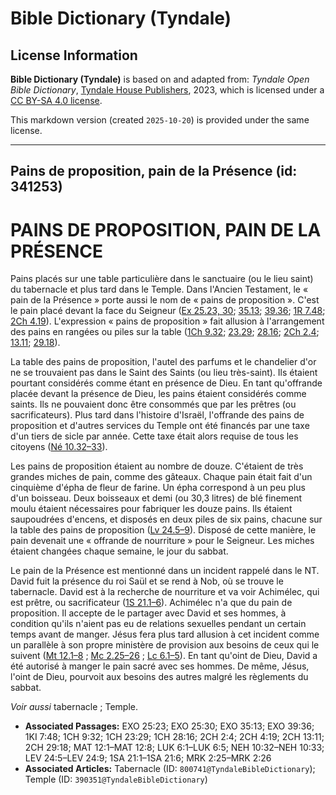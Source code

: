 # Bible Dictionary (Tyndale)

## License Information

**Bible Dictionary (Tyndale)** is based on and adapted from: _Tyndale Open Bible Dictionary_, [Tyndale House Publishers](https://tyndaleopenresources.com/), 2023, which is licensed under a [CC BY-SA 4.0 license](https://creativecommons.org/licenses/by-sa/4.0/legalcode.en).

This markdown version (created `2025-10-20`) is provided under the same license.



--------------------------------

## Pains de proposition, pain de la Présence (id: 341253)

PAINS DE PROPOSITION, PAIN DE LA PRÉSENCE
=========================================

Pains placés sur une table particulière dans le sanctuaire (ou le lieu saint) du tabernacle et plus tard dans le Temple. Dans l'Ancien Testament, le « pain de la Présence » porte aussi le nom de « pains de proposition ». C'est le pain placé devant la face du Seigneur ([Ex 25\.23, 30](https://ref.ly/Exod25:23,Exod25:30); [35\.13](https://ref.ly/Exod35:13); [39\.36](https://ref.ly/Exod39:36); [1R 7\.48](https://ref.ly/1Kgs7:48); [2Ch 4\.19](https://ref.ly/2Chr4:19)). L'expression « pains de proposition » fait allusion à l'arrangement des pains en rangées ou piles sur la table ([1Ch 9\.32](https://ref.ly/1Chr9:32); [23\.29](https://ref.ly/1Chr23:29); [28\.16](https://ref.ly/1Chr28:16); [2Ch 2\.4](https://ref.ly/2Chr2:4); [13\.11](https://ref.ly/2Chr13:11); [29\.18](https://ref.ly/2Chr29:18)).

La table des pains de proposition, l'autel des parfums et le chandelier d'or ne se trouvaient pas dans le Saint des Saints (ou lieu très\-saint). Ils étaient pourtant considérés comme étant en présence de Dieu. En tant qu'offrande placée devant la présence de Dieu, les pains étaient considérés comme saints. Ils ne pouvaient donc être consommés que par les prêtres (ou sacrificateurs). Plus tard dans l'histoire d'Israël, l'offrande des pains de proposition et d'autres services du Temple ont été financés par une taxe d'un tiers de sicle par année. Cette taxe était alors requise de tous les citoyens ([Né 10\.32–33](https://ref.ly/Neh10:32-Neh10:33)).

Les pains de proposition étaient au nombre de douze. C'étaient de très grandes miches de pain, comme des gâteaux. Chaque pain était fait d'un cinquième d'épha de fleur de farine. Un épha correspond à un peu plus d'un boisseau. Deux boisseaux et demi (ou 30,3 litres) de blé finement moulu étaient nécessaires pour fabriquer les douze pains. Ils étaient saupoudrées d'encens, et disposés en deux piles de six pains, chacune sur la table des pains de proposition ([Lv 24\.5–9](https://ref.ly/Lev24:5-Lev24:9)). Disposé de cette manière, le pain devenait une « offrande de nourriture » pour le Seigneur. Les miches étaient changées chaque semaine, le jour du sabbat.

Le pain de la Présence est mentionné dans un incident rappelé dans le NT. David fuit la présence du roi Saül et se rend à Nob, où se trouve le tabernacle. David est à la recherche de nourriture et va voir Achimélec, qui est prêtre, ou sacrificateur ([1S 21\.1–6](https://ref.ly/1Sam21:1-1Sam21:6)). Achimélec n'a que du pain de proposition. Il accepte de le partager avec David et ses hommes, à condition qu'ils n'aient pas eu de relations sexuelles pendant un certain temps avant de manger. Jésus fera plus tard allusion à cet incident comme un parallèle à son propre ministère de provision aux besoins de ceux qui le suivent ([Mt 12\.1–8](https://ref.ly/Matt12:1-Matt12:8) ; [Mc 2\.25–26](https://ref.ly/Mark2:25-Mark2:26) ; [Lc 6\.1–5](https://ref.ly/Luke6:1-Luke6:5)). En tant qu'oint de Dieu, David a été autorisé à manger le pain sacré avec ses hommes. De même, Jésus, l'oint de Dieu, pourvoit aux besoins des autres malgré les règlements du sabbat.

*Voir aussi* tabernacle ; Temple.

* **Associated Passages:** EXO 25:23; EXO 25:30; EXO 35:13; EXO 39:36; 1KI 7:48; 1CH 9:32; 1CH 23:29; 1CH 28:16; 2CH 2:4; 2CH 4:19; 2CH 13:11; 2CH 29:18; MAT 12:1–MAT 12:8; LUK 6:1–LUK 6:5; NEH 10:32–NEH 10:33; LEV 24:5–LEV 24:9; 1SA 21:1–1SA 21:6; MRK 2:25–MRK 2:26
* **Associated Articles:** Tabernacle (ID: `800741@TyndaleBibleDictionary`); Temple (ID: `390351@TyndaleBibleDictionary`)

